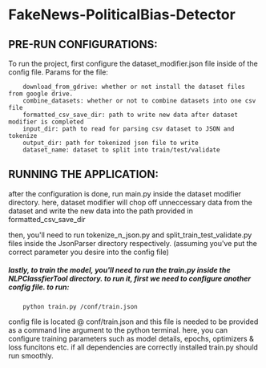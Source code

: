 # FakeNews-PoliticalBias-Detector
 


## PRE-RUN CONFIGURATIONS:
To run the project, first configure the dataset_modifier.json file inside of the config file.
Params for the file:

        download_from_gdrive: whether or not install the dataset files from google drive.
        combine_datasets: whether or not to combine datasets into one csv file
        formatted_csv_save_dir: path to write new data after dataset modifier is completed
        input_dir: path to read for parsing csv dataset to JSON and tokenize
        output_dir: path for tokenized json file to write
        dataset_name: dataset to split into train/test/validate

## RUNNING THE APPLICATION:
after the configuration is done, run main.py inside the dataset modifier directory. here, dataset modifier will chop off unneccessary data from the dataset and write the new data into the path provided in formatted_csv_save_dir

then, you'll need to run tokenize_n_json.py and split_train_test_validate.py files inside the JsonParser directory respectively. (assuming you've put the correct parameter you desire into the config file)

##### lastly, to train the model, you'll need to run the train.py inside the NLPClassfierTool directory. to run it, first we need to configure another config file. to run:
        python train.py /conf/train.json
config file is located @ conf/train.json and this file is needed to be provided as a command line argument to the python terminal. here, you can configure training parameters such as model details, epochs, optimizers & loss funcitons etc.
if all dependencies are correctly installed train.py should run smoothly.



      
